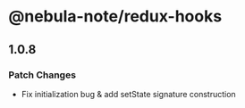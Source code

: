 # @nebula-note/redux-hooks

## 1.0.8

### Patch Changes

- Fix initialization bug & add setState signature construction
